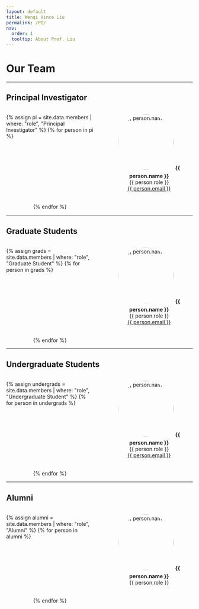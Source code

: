 ```yaml
---
layout: default
title: Wenqi Vince Liu
permalink: /PI/
nav:
  order: 1
  tooltip: About Prof. Liu
---
```

<style>
.people-grid {
  display: grid;
  grid-template-columns: repeat(auto-fill, minmax(180px, 1fr));
  gap: 2rem;
  justify-items: center;
  margin-top: 2rem;
}

.person {
  text-align: center;
  max-width: 180px;
}

.person img {
  width: 150px;
  height: 150px;
  object-fit: cover;
  border-radius: 50%;
  margin-bottom: 0.5rem;
}
</style>

# Our Team

---

## Principal Investigator

<div class="people-grid">
{% assign pi = site.data.members | where: "role", "Principal Investigator" %}
{% for person in pi %}
<div class="person">
  <img src="/{{ person.image }}" alt="{{ person.name }}">
  <strong>{{ person.name }}</strong><br/>
  {{ person.role }}<br/>
  <a href="mailto:{{ person.email }}">{{ person.email }}</a>
</div>
{% endfor %}
</div>

---

## Graduate Students

<div class="people-grid">
{% assign grads = site.data.members | where: "role", "Graduate Student" %}
{% for person in grads %}
<div class="person">
  <img src="/{{ person.image }}" alt="{{ person.name }}">
  <strong>{{ person.name }}</strong><br/>
  {{ person.role }}<br/>
  <a href="mailto:{{ person.email }}">{{ person.email }}</a>
</div>
{% endfor %}
</div>

---

## Undergraduate Students

<div class="people-grid">
{% assign undergrads = site.data.members | where: "role", "Undergraduate Student" %}
{% for person in undergrads %}
<div class="person">
  <img src="/{{ person.image }}" alt="{{ person.name }}">
  <strong>{{ person.name }}</strong><br/>
  {{ person.role }}<br/>
  <a href="mailto:{{ person.email }}">{{ person.email }}</a>
</div>
{% endfor %}
</div>

---

## Alumni

<div class="people-grid">
{% assign alumni = site.data.members | where: "role", "Alumni" %}
{% for person in alumni %}
<div class="person">
  <img src="/{{ person.image }}" alt="{{ person.name }}">
  <strong>{{ person.name }}</strong><br/>
  {{ person.role }}<br/>
</div>
{% endfor %}
</div>
